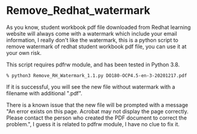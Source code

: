 # Remove_Redhat_watermark
As you know, student workbook pdf file downloaded from Redhat learning website will always come with a watermark which include your email information, I really don't like the watermark, this is a python script to remove watermark of redhat student workbook pdf file, you can use it at your own risk.

This script requires pdfrw module, and has been tested in Python 3.8.

`% python3 Remove_RH_Watermark_1.1.py DO180-OCP4.5-en-3-20201217.pdf`

If it is successful, you will see the new file without watermark with a filename with additional ".pdf".

There is a known issue that the new file will be prompted with a message "An error exists on this page. Acrobat may not display the page correctly. Please contact the person who created the PDF document to correct the problem.", I guess it is related to pdfrw module, I have no clue to fix it.
